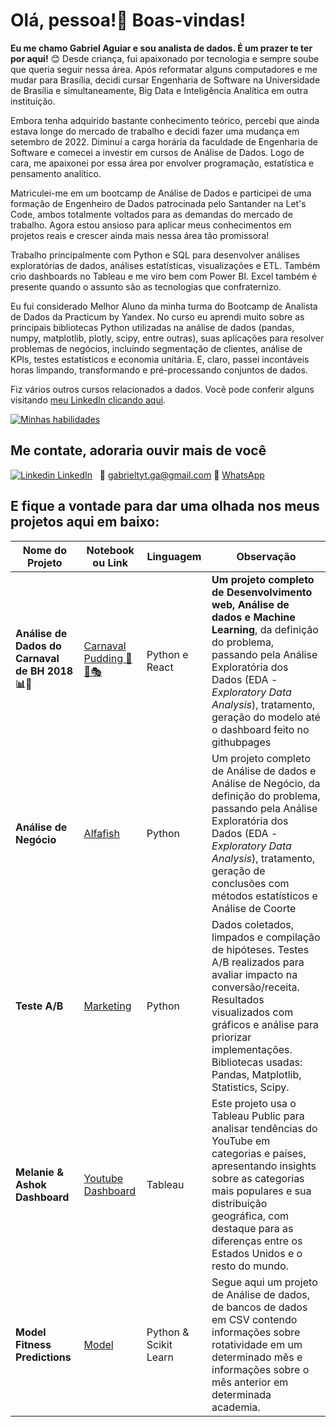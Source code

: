 <p align='center'>
  <h1> Olá, pessoa!👋 Boas-vindas! </h1>
</p>

**Eu me chamo Gabriel Aguiar e sou analista de dados. É um prazer te ter por aqui!** 😊 Desde criança, fui apaixonado por tecnologia e sempre soube que queria seguir nessa área. Após reformatar alguns computadores e me mudar para Brasília, decidi cursar Engenharia de Software na Universidade de Brasília e simultaneamente, Big Data e Inteligência Analítica em outra instituição.

Embora tenha adquirido bastante conhecimento teórico, percebi que ainda estava longe do mercado de trabalho e decidi fazer uma mudança em setembro de 2022. Diminuí a carga horária da faculdade de Engenharia de Software e comecei a investir em cursos de Análise de Dados. Logo de cara, me apaixonei por essa área por envolver programação, estatística e pensamento analítico.

Matriculei-me em um bootcamp de Análise de Dados e participei de uma formação de Engenheiro de Dados patrocinada pelo Santander na Let's Code, ambos totalmente voltados para as demandas do mercado de trabalho. Agora estou ansioso para aplicar meus conhecimentos em projetos reais e crescer ainda mais nessa área tão promissora!

Trabalho principalmente com Python e SQL para desenvolver análises exploratórias de dados, análises estatísticas, visualizações e ETL. Também crio dashboards no Tableau e me viro bem com Power BI. Excel também é presente quando o assunto são as tecnologias que confraternizo.

Eu fui considerado Melhor Aluno da minha turma do Bootcamp de Analista de Dados da Practicum by Yandex. No curso eu aprendi muito sobre as principais bibliotecas Python utilizadas na análise de dados (pandas, numpy, matplotlib, plotly, scipy, entre outras), suas aplicações para resolver problemas de negócios, incluindo segmentação de clientes, análise de KPIs, testes estatísticos e economia unitária. E, claro, passei incontáveis horas limpando, transformando e pré-processando conjuntos de dados.

Fiz vários outros cursos relacionados a dados. Você pode conferir alguns visitando [meu LinkedIn clicando aqui](https://www.linkedin.com/in/gabriel-aguiar-leao/).

[![Minhas habilidades](https://skillicons.dev/icons?i=py,mysql)](https://skillicons.dev/)

## Me contate, adoraria ouvir mais de você
[![Linkedin](https://i.stack.imgur.com/gVE0j.png) LinkedIn](https://www.linkedin.com/in/gabriel-aguiar-leao/)
&nbsp;
📧 gabrieltyt.ga@gmail.com
📲 [WhatsApp](//wa.me/5561995595075)





E fique a vontade para dar uma olhada nos meus projetos aqui em baixo:
------------

|    Nome do Projeto  | Notebook ou Link    | Linguagem    | Observação  | 
| ------------        | ------------        | ------------ |------------ |
| **Análise de Dados do Carnaval de BH 2018 📊🤔** | [Carnaval Pudding 🎉🥳🎭](https://github.com/hainaha/carnaval-pudding-frontend) | Python e React| **Um projeto completo de Desenvolvimento web, Análise de dados e Machine Learning**, da definição do problema, passando pela Análise Exploratória dos Dados (EDA - *Exploratory Data Analysis*), tratamento, geração do modelo até o dashboard feito no githubpages|
| **Análise de Negócio** | [Alfafish](https://github.com/Aguiar-Gabriel/Alfafish) | Python | Um projeto completo de Análise de dados e Análise de Negócio, da definição do problema, passando pela Análise Exploratória dos Dados (EDA - *Exploratory Data Analysis*), tratamento, geração de conclusões com métodos estatísticos e Análise de Coorte |
| **Teste A/B** | [Marketing](https://github.com/Aguiar-Gabriel/Analise_Teste_A-B/blob/main/sprint_8.ipynb) | Python | Dados coletados, limpados e compilação de hipóteses. Testes A/B realizados para avaliar impacto na conversão/receita. Resultados visualizados com gráficos e análise para priorizar implementações. Bibliotecas usadas: Pandas, Matplotlib, Statistics, Scipy. |
| **Melanie & Ashok Dashboard** | [Youtube Dashboard](https://github.com/Aguiar-Gabriel/Melanie-Ashok-dashboard) | Tableau | Este projeto usa o Tableau Public para analisar tendências do YouTube em categorias e países, apresentando insights sobre as categorias mais populares e sua distribuição geográfica, com destaque para as diferenças entre os Estados Unidos e o resto do mundo.|
| **Model Fitness Predictions** | [Model](https://github.com/Aguiar-Gabriel/Model-Fitness-Predictions/blob/main/ML.ipynb) | Python & Scikit Learn | Segue aqui um projeto de Análise de dados, de bancos de dados em CSV contendo informações sobre rotatividade em um determinado mês e informações sobre o mês anterior em determinada academia.
